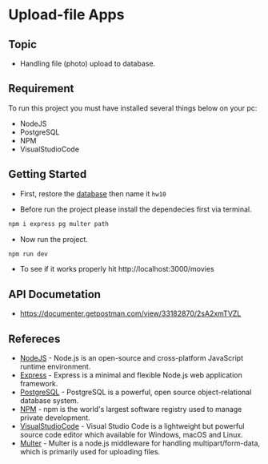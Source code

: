 # Upload-file Apps

## Topic
- Handling file (photo) upload to database.

## Requirement
To run this project you must have installed several things below on your pc:
- NodeJS
- PostgreSQL
- NPM
- VisualStudioCode

## Getting Started
- First, restore the [database](https://github.com/fathy17/modul-3-rakamin/blob/master/movies-database.sql) then name it `hw10`

- Before run the project please install the dependecies first via terminal.

```sh
npm i express pg multer path
```

- Now run the project.

```sh
npm run dev
```
- To see if it works properly hit http://localhost:3000/movies

## API Documetation
- https://documenter.getpostman.com/view/33182870/2sA2xmTVZL

## Refereces
- [NodeJS](https://nodejs.org/en/learn/getting-started/introduction-to-nodejs) - Node.js is an open-source and cross-platform JavaScript runtime environment.
- [Express](https://expressjs.com/en/5x/api.html) - Express is a minimal and flexible Node.js web application framework.
- [PostgreSQL](https://www.postgresql.org/) - PostgreSQL is a powerful, open source object-relational database system.
- [NPM](https://docs.npmjs.com/about-npm) - npm is the world's largest software registry used to manage private development.
- [VisualStudioCode]() - Visual Studio Code is a lightweight but powerful source code editor which available for Windows, macOS and Linux.
- [Multer]() - Multer is a node.js middleware for handling multipart/form-data, which is primarily used for uploading files.
